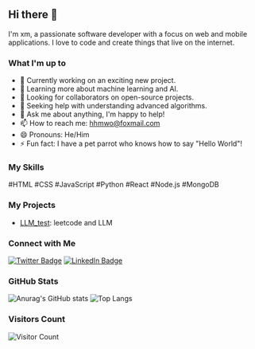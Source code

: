 ## Hi there 👋

I'm xm, a passionate software developer with a focus on web and mobile applications. I love to code and create things that live on the internet.

### What I'm up to

- 🔭 Currently working on an exciting new project.
- 🌱 Learning more about machine learning and AI.
- 👯 Looking for collaborators on open-source projects.
- 🤔 Seeking help with understanding advanced algorithms.
- 💬 Ask me about anything, I'm happy to help!
- 📫 How to reach me: hhmwo@foxmail.com
- 😄 Pronouns: He/Him
- ⚡ Fun fact: I have a pet parrot who knows how to say "Hello World"!

### My Skills

#HTML #CSS #JavaScript #Python #React #Node.js #MongoDB

### My Projects

- [LLM_test](#): leetcode and LLM 

### Connect with Me

[![Twitter Badge](https://img.shields.io/badge/-@yourtwitter-1ca0f1?style=flat&labelColor=1ca0f1&logo=twitter&logoColor=white)](https://twitter.com/yourtwitter)
[![LinkedIn Badge](https://img.shields.io/badge/-yourlinkedin-blue?style=flat&logo=Linkedin&logoColor=white)](https://www.linkedin.com/in/yourlinkedin)

### GitHub Stats

![Anurag's GitHub stats](https://github-readme-stats.vercel.app/api?username=juhdakd&show_icons=true&theme=radical)
![Top Langs](https://github-readme-stats.vercel.app/api/top-langs/?username=juhdakd&layout=compact)

### Visitors Count

![Visitor Count](https://profile-counter.glitch.me/{juhdakd}/count.svg)
